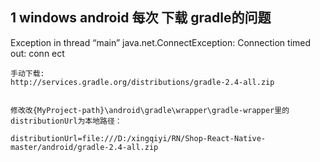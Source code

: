 ## 1  windows android 每次  下载 gradle的问题

Exception in thread “main” java.net.ConnectException: Connection timed out: conn
ect

```
手动下载:
http://services.gradle.org/distributions/gradle-2.4-all.zip


修改改{MyProject-path}\android\gradle\wrapper\gradle-wrapper里的distributionUrl为本地路径：

distributionUrl=file:///D:/xingqiyi/RN/Shop-React-Native-master/android/gradle-2.4-all.zip

```







